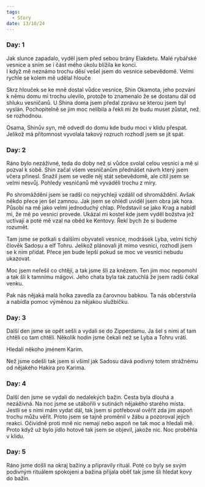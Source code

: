 ```yaml
---
tags:
  - Story
date: 13/10/24
---
```

### Day: 1
Jak slunce zapadalo, vyděl jsem před sebou brány Elakdetu. Malé rybářské vesnice a sním se i část mého úkolu blížila ke konci.  
I když mě neznámo trochu děsí vešel jsem do vesnice sebevědomě. Velmi rychle se kolem mě udělal hlouče

Skrz hlouček se ke mně dostal vůdce vesnice, Shin Okamota, jeho pozvání k němu domu mi trochu ulevilo, protože to znamenalo že se dostanu dál od shluku vesničanů. U Shina doma jsem předal zprávu se kterou jsem byl vyslán. Pochopitelně se jim moc nelíbila a řekli mi že budu muset zůstat, než se rozhodnou.

Osama, Shinův syn, mě odvedl do domu kde budu moci v klidu přespat. Jelikož má přítomnost vyvolala takový rozruch rozhodl jsem se jít spát.

### Day: 2
Ráno bylo nezáživné, teda do doby než si vůdce svolal celou vesnici a mě si pozval k sobě. Shin začal všem vesničanům přednášet návrh který jsem včera přinesl. Snažil jsem se vedle něj stát sebevědomě, ale cítil jsem se velmi nesvůj. Pohledy vesničanů mě vyváděli trochu z míry.

Po shromáždění jsem se radši co nejrychleji vzdálil od shromáždění. Avšak někdo přece jen šel zamnou. Jak jsem se ohlédl uviděl jsem obra jak hora.  
Působí na mě jako velmi jednoduchý chlap. Představil se jako Krag a nabídl mi, že mě po vesnici provede. Ukázal mi kostel kde jsem vyděl božstva jež uctívají a poté mě vzal na oběd ke Kentovy. Řekl bych že si budeme rozumět.

Tam jsme se potkali s dalšími obyvateli vesnice, modrásek Lyba, velmi tichý člověk Sadosu a elf Tohru. Jelikož plánovali jít mimo vesnici, rozhodl jsem se k nim přidat. Přece jen bude lepší pokud se moc ve vesnici nebudu ukazovat.

Moc jsem neřešil co chtějí, a tak jsme šli za knězem. Ten jim moc nepomohl a tak šli k tamnímu mágovi. Jeho chata byla tak zatuchlá že jsem radši čekal venku.

Pak nás nějaká malá holka zavedla za čarovnou babkou. Ta nás občerstvila a nabídla pomoc výměnou za nějakou službičku.

### Day: 3
Další den jsme se opět sešli a vydali se do Zipperdamu. Ja šel s nimi ať tam chtěli co tam chtěli. Několik hodin jsme čekali než se Lyba a Tohru vrátí.

Hledali někoho jménem Karim.

Než jsme odešli tak jsem si všiml jak Sadosu dává podivný totem strážnému od nějakého Hakira pro Karima.

### Day: 4
Další den jsme se vydali do nedalekých bažin. Cesta byla dlouhá a nezáživná. Na noc jsme se utábořili v sutinách nějakého starého místa. Jestli se s nimi mám vydat dál, tak jsem si potřeboval ověřit zda jim aspoň trochu můžu věřit. Proto jsem se tajně proměnil v žábu a pozoroval jejich reakci. Očividně proti mně nic nemají nebo aspoň ne tak moc a hledali mě. Proto když už bylo jídlo hotové tak jsem se objevil, jakože nic. Noc proběhla v klidu.

### Day: 5
Ráno jsme došli na okraj bažiny a připravily rituál. Poté co byly se svým podivným rituálem spokojeni a bažina přijala oběť tak jsme šli hledat kovy do bažin.
